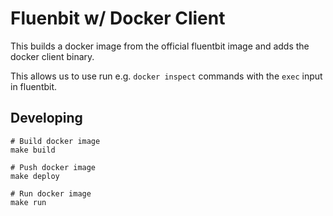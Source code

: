 # Fluenbit w/ Docker Client

This builds a docker image from the official fluentbit image and adds the docker client binary.

This allows us to use run e.g. `docker inspect` commands with the `exec` input in fluentbit.

## Developing

```
# Build docker image
make build

# Push docker image
make deploy

# Run docker image
make run
```
